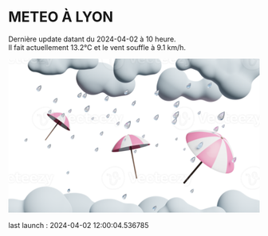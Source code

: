 # METEO À LYON

Dernière update datant du 2024-04-02 à 10 heure.  
Il fait actuellement 13.2°C et le vent souffle à 9.1 km/h.      

![](./.github/rain.png)

last launch : 2024-04-02 12:00:04.536785
